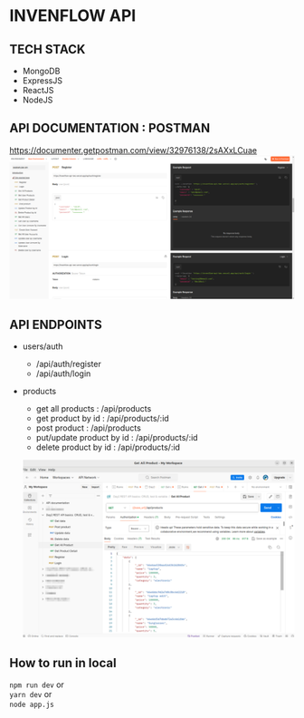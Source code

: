 # INVENFLOW API

## TECH STACK

- MongoDB
- ExpressJS
- ReactJS
- NodeJS

## API DOCUMENTATION : POSTMAN

https://documenter.getpostman.com/view/32976138/2sAXxLCuae  
![Api Documentation](/src/assets/docs/postman-documentation.png)

## API ENDPOINTS

- users/auth

  - /api/auth/register
  - /api/auth/login

- products

  - get all products : /api/products
  - get product by id : /api/products/:id
  - post product : /api/products
  - put/update product by id : /api/products/:id
  - delete product by id : /api/products/:id

  ![Api endpoints](/src/assets/docs/postman.png)

## How to run in local

`npm run dev` or  
`yarn dev` or  
`node app.js`
